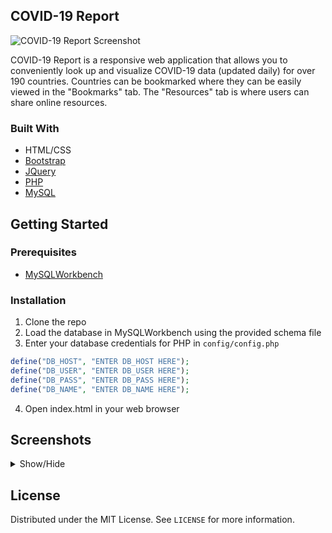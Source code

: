 ## COVID-19 Report

![COVID-19 Report Screenshot](https://user-images.githubusercontent.com/31317867/94897010-a60b2400-0443-11eb-945c-6c32f78fea6c.png)

COVID-19 Report is a responsive web application that allows you to conveniently look up and visualize COVID-19 data (updated daily) for over 190 countries. Countries can be bookmarked where they can be easily viewed in the "Bookmarks" tab. The "Resources" tab is where users can share online resources.

### Built With
* HTML/CSS
* [Bootstrap](https://getbootstrap.com/)
* [JQuery](https://jquery.com/)
* [PHP](https://www.php.net/)
* [MySQL](https://www.mysql.com/)

<!-- GETTING STARTED -->
## Getting Started

### Prerequisites
* [MySQLWorkbench](https://www.mysql.com/products/workbench/)

### Installation

1. Clone the repo
2. Load the database in MySQLWorkbench using the provided schema file
3. Enter your database credentials for PHP in `config/config.php`
```PHP
define("DB_HOST", "ENTER DB_HOST HERE");
define("DB_USER", "ENTER DB_USER HERE");
define("DB_PASS", "ENTER DB_PASS HERE");
define("DB_NAME", "ENTER DB_NAME HERE");
```
4. Open index.html in your web browser

## Screenshots

<details><summary>Show/Hide</summary>
<p>

### Home
![image](https://user-images.githubusercontent.com/31317867/94899433-2764b580-0448-11eb-9dfa-0c6b80413af1.png)

### Resources
![image](https://user-images.githubusercontent.com/31317867/94899696-980bd200-0448-11eb-86b4-82f37d988d36.png)

### Bookmarks
![image](https://user-images.githubusercontent.com/31317867/94899803-c7bada00-0448-11eb-9665-02f26e80f0a7.png)
![image](https://user-images.githubusercontent.com/31317867/94904803-bc6bac80-0450-11eb-83b5-5f05fc4b7619.png)

</p>
</details>


<!-- LICENSE -->
## License

Distributed under the MIT License. See `LICENSE` for more information.
